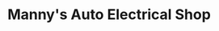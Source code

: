 ---
title: "Manny's Auto Electrical Shop"
url: /general-trias/mannys-auto-electrical-shop/
shop: car repair
---